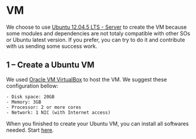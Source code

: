 # VM

We choose to use [Ubuntu 12.04.5 LTS - Server](http://releases.ubuntu.com/12.04/) to create the VM because some modules and dependencies are not totaly compatible with other SOs or Ubuntu latest version. If you prefer, you can try to do it and contribute with us sending some success work.

## 1 – Create a Ubuntu VM

We used [Oracle VM VirtualBox](https://www.virtualbox.org/) to host the VM. We suggest these configuration bellow:

```
- Disk space: 20GB
- Memory: 3GB
- Processor: 2 or more cores
- Network: 1 NIC (with Internet access)
```
When you finished to create your Ubuntu VM, you can install all softwares needed. Start [here](https://github.com/emersonbarea/testes/blob/master/NS-3_DCE_CCN.md).
